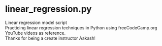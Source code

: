 # linear_regression.py
Linear regression model script  
Practicing linear regression techniques in Python using freeCodeCamp.org YouTube videos as reference.  
Thanks for being a create instructor Aakash!  
